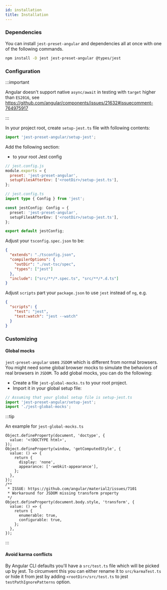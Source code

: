 ```yaml
---
id: installation
title: Installation
---
```


### Dependencies

You can install `jest-preset-angular` and dependencies all at once with one of the following commands.

```bash npm2yarn
npm install -D jest jest-preset-angular @types/jest
```

### Configuration

:::important

Angular doesn't support native `async/await` in testing with `target` higher than `ES2016`, see https://github.com/angular/components/issues/21632#issuecomment-764975917

:::

In your project root, create `setup-jest.ts` file with following contents:

```ts
import 'jest-preset-angular/setup-jest';
```

Add the following section:

- to your root Jest config

```js tab
// jest.config.js
module.exports = {
  preset: 'jest-preset-angular',
  setupFilesAfterEnv: ['<rootDir>/setup-jest.ts'],
};
```

```ts tab
// jest.config.ts
import type { Config } from 'jest';

const jestConfig: Config = {
  preset: 'jest-preset-angular',
  setupFilesAfterEnv: ['<rootDir>/setup-jest.ts'],
};

export default jestConfig;
```

Adjust your `tsconfig.spec.json` to be:

```json
{
  "extends": "./tsconfig.json",
  "compilerOptions": {
    "outDir": "./out-tsc/spec",
    "types": ["jest"]
  },
  "include": ["src/**/*.spec.ts", "src/**/*.d.ts"]
}
```

Adjust `scripts` part your `package.json` to use `jest` instead of `ng`, e.g.

```json
{
  "scripts": {
    "test": "jest",
    "test:watch": "jest --watch"
  }
}
```

### Customizing

#### Global mocks

`jest-preset-angular` uses `JSDOM` which is different from normal browsers. You might need some global browser mocks to
simulate the behaviors of real browsers in `JSDOM`. To add global mocks, you can do the following:

- Create a file `jest-global-mocks.ts` to your root project.
- Import it in your global setup file:

```ts
// Assuming that your global setup file is setup-jest.ts
import 'jest-preset-angular/setup-jest';
import './jest-global-mocks';
```

:::tip

An example for `jest-global-mocks.ts`

```
Object.defineProperty(document, 'doctype', {
  value: '<!DOCTYPE html>',
});
Object.defineProperty(window, 'getComputedStyle', {
  value: () => {
    return {
      display: 'none',
      appearance: ['-webkit-appearance'],
    };
  },
});
/**
 * ISSUE: https://github.com/angular/material2/issues/7101
 * Workaround for JSDOM missing transform property
 */
Object.defineProperty(document.body.style, 'transform', {
  value: () => {
    return {
      enumerable: true,
      configurable: true,
    };
  },
});
```

:::

#### Avoid karma conflicts

By Angular CLI defaults you'll have a `src/test.ts` file which will be picked up by jest. To circumvent this you can either rename it to `src/karmaTest.ts` or hide it from jest by adding `<rootDir>/src/test.ts` to jest `testPathIgnorePatterns` option.
